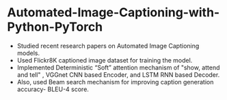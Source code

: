 # Automated-Image-Captioning-with-Python-PyTorch

- Studied recent research papers on Automated Image Captioning models.
- Used Flickr8K captioned image dataset for training the model.
- Implemented Deterministic “Soft” attention mechanism of "show, attend and tell" , VGGnet CNN based Encoder, and LSTM RNN based Decoder.
- Also, used Beam search mechanism for improving caption generation accuracy- BLEU-4 score. 
